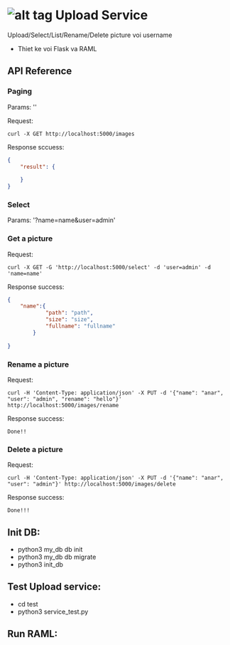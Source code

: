 ![alt tag](https://travis-ci.org/mr2uang/training_hard.svg?branch=master)
Upload Service
==============
Upload/Select/List/Rename/Delete picture voi username

- Thiet ke voi Flask va RAML

API Reference
-------------
### Paging
Params: ''

Request:
```
curl -X GET http://localhost:5000/images
```

Response sccuess:
```json
{
	"result": {
		
	}
}

```

### Select
Params: '?name=name&user=admin'

### Get a picture

Request:
```
curl -X GET -G 'http://localhost:5000/select' -d 'user=admin' -d 'name=name'
```

Response success:
```json
{
	"name":{
			"path": "path",
			"size": "size",
			"fullname": "fullname"
		}
	
}
```

### Rename a picture

Request:
```
curl -H 'Content-Type: application/json' -X PUT -d '{"name": "anar", "user": "admin", "rename": "hello"}' http://localhost:5000/images/rename
```

Response success:
```
Done!!
```

### Delete a picture

Request:
```
curl -H 'Content-Type: application/json' -X PUT -d '{"name": "anar", "user": "admin"}' http://localhost:5000/images/delete
```

Response success:
```
Done!!!
```

Init DB:
--------

- python3 my_db db init
- python3 my_db db migrate
- python3 init_db

Test Upload service:
--------------------

- cd test
- python3 service_test.py

Run RAML:
---------


